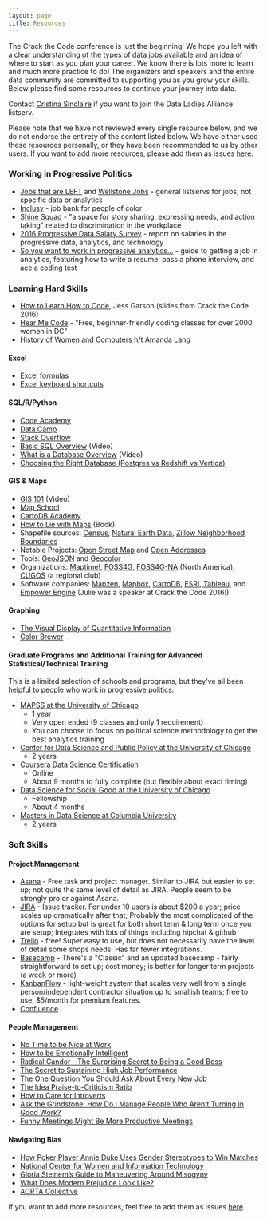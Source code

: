 ```yaml
---
layout: page
title: Resources 
---
```


The Crack the Code conference is just the beginning! We hope you left with a clear understanding of the types of data jobs available and an idea of where to start as you plan your career. We know there is lots more to learn and much more practice to do! The organizers and speakers and the entire data community are committed to supporting you as you grow your skills. Below please find some resources to continue your journey into data. 

Contact [Cristina Sinclaire](mailto:cristina.sinclaire@gmail.com) if you want to join the Data Ladies Alliance listserv.

Please note that we have not reviewed every single resource below, and we do not endorse the entirety of the content listed below. We have either used these resources personally, or they have been recommended to us by other users. If you want to add more resources, please add them as issues [here](https://github.com/anniejw6/crackthecodesite).

### Working in Progressive Politics

* [Jobs that are LEFT](https://groups.google.com/forum/#!forum/jobsthatareleft) and [Wellstone Jobs](https://groups.google.com/forum/#!forum/noi-jobs) - general listservs for jobs, not specific data or analytics
* [Inclusv](http://www.inclusv.com/) - job bank for people of color
* [Shine Squad](http://shinesquad.org/) - "a space for story sharing, expressing needs, and action taking" related to discrimination in the workplace
* [2016 Progressive Data Salary Survey](/public/salary_survey2016.pdf) - report on salaries in the progressive data, analytics, and technology
* [So you want to work in progressive analytics...](https://www.gitbook.com/read/book/anniejw6/jobs-proganalytics) - guide to getting a job in analytics, featuring how to write a resume, pass a phone interview, and ace a coding test

### Learning Hard Skills

* [How to Learn How to Code](https://github.com/JessicaGarson/Crack-the-Code-Talk), Jess Garson (slides from Crack the Code 2016)
* [Hear Me Code](http://hearmecode.com/) - "Free, beginner-friendly coding classes for over 2000 women in DC"
* [History of Women and Computers](https://www.certstaff.com/classes/history-women-computers.html) h/t Amanda Lang
 
#### Excel

* [Excel formulas](https://exceljet.net/formulas)
* [Excel keyboard shortcuts](https://exceljet.net/keyboard-shortcuts)

#### SQL/R/Python

* [Code Academy](https://www.codecademy.com/)
* [Data Camp](https://www.datacamp.com/courses)
* [Stack Overflow](http://stackoverflow.com/)
* [Basic SQL Overview](https://www.youtube.com/watch?v=pJCyTBkoIKA) (Video)
* [What is a Database Overview](https://www.youtube.com/watch?v=Ls_LzOZ7x0c) (Video)
* [Choosing the Right Database (Postgres vs Redshift vs Vertica)](http://db-engines.com/en/system/Amazon+Redshift%3BVertica%3Bpostgresql)

#### GIS & Maps

* [GIS 101](https://www.youtube.com/playlist?list=PLCuEIQl2BByhnFWu858xy5O0rfVAI94Hw) (Video)
* [Map School](http://www.mapschool.io)
* [CartoDB Academy](http://academy.cartodb.com)  
* [How to Lie with Maps](http://www.amazon.com/How-Lie-Maps-Mark-Monmonier/dp/0226534219) (Book)
* Shapefile sources: [Census](https://www.census.gov/geo/maps-data/data/tiger-line.html), [Natural Earth Data](http://www.naturalearthdata.com/), [Zillow Neighborhood Boundaries](http://www.zillow.com/howto/api/neighborhood-boundaries.htm)
* Notable Projects: [Open Street Map](http://www.openstreetmap.org) and [Open Addresses](http://www.openaddresses.io)
* Tools: [GeoJSON](http://www.geojson.io) and [Geocolor](http://www.geocolor.io)
* Organizations: [Maptime!](http://maptime.io/chapters/), [FOSS4G](http://foss4g.org/), [FOSS4G-NA](https://2016.foss4g-na.org/) (North America), [CUGOS](http://cugos.org/) (a regional club)
* Software companies: [Mapzen](https://mapzen.com/), [Mapbox](https://www.mapbox.com/), [CartoDB](https://cartodb.com/), [ESRI](http://www.esri.com/),[ Tableau](http://kb.tableau.com/articles/knowledgebase/mapping-basics), and [Empower Engine](http://www.empowerengine.com/) (Julie was a speaker at Crack the Code 2016!)

#### Graphing

* [The Visual Display of Quantitative Information](http://www.edwardtufte.com/tufte/books_vdqi)
* [Color Brewer](http://www.colorbrewer2.org)

#### Graduate Programs and Additional Training for Advanced Statistical/Technical Training

This is a limited selection of schools and programs, but they’ve all been helpful to people who work in progressive politics.

* [MAPSS at the University of Chicago](https://mapss.uchicago.edu/)
    * 1 year
    * Very open ended (9 classes and only 1 requirement) 
    * You can choose to focus on political science methodology to get the best analytics training
* [Center for Data Science and Public Policy at the University of Chicago](https://capp.sites.uchicago.edu/)
    * 2 years 
* [Coursera Data Science Certification ](https://www.coursera.org/specializations/jhu-data-science)
    * Online 
    * About 9 months to fully complete (but flexible about exact timing) 
* [Data Science for Social Good at the University of Chicago](http://dssg.uchicago.edu/) 
    * Fellowship 
    * About 4 months
* [Masters in Data Science at Columbia University ](http://datascience.columbia.edu/master-of-science-in-data-science)
    * 2 years 

### Soft Skills

#### Project Management

* [Asana](https://asana.com/) - Free task and project manager. Similar to JIRA but easier to set up; not quite the same level of detail as JIRA. People seem to be strongly pro or against Asana.
* [JIRA](https://www.atlassian.com/software/jira) - Issue tracker. For under 10 users is about $200 a year; price scales up dramatically after that; Probably the most complicated of the options for setup but is great for both short term & long term once you are setup; Integrates with lots of things including hipchat & github
* [Trello](https://trello.com/) - free! Super easy to use, but does not necessarily have the level of detail some shops needs. Has far fewer integrations.
* [Basecamp](https://basecamp.com/) - There's a "Classic" and an updated basecamp - fairly straightforward to set up; cost money; is better for longer term projects (a week or more)
* [KanbanFlow](https://kanbanflow.com) - light-weight system that scales very well from a single person/independent contractor situation up to smallish teams; free to use, $5/month for premium features.
* [Confluence](https://www.atlassian.com/software/confluence)  

#### People Management

* [No Time to be Nice at Work](http://www.nytimes.com/2015/06/21/opinion/sunday/is-your-boss-mean.html?_r=1)
* [How to be Emotionally Intelligent](http://www.nytimes.com/2015/04/12/education/edlife/how-to-be-emotionally-intelligent.html)
* [Radical Candor - The Surprising Secret to Being a Good Boss](http://firstround.com/review/radical-candor-the-surprising-secret-to-being-a-good-boss/)
* [The Secret to Sustaining High Job Performance](http://www.nytimes.com/2015/11/14/business/dealbook/the-secret-to-sustaining-high-job-performance.html?_r=0)
* [The One Question You Should Ask About Every New Job](http://www.nytimes.com/2015/12/20/opinion/sunday/the-one-question-you-should-ask-about-every-new-job.html)
* [The Idea Praise-to-Criticism Ratio](https://hbr.org/2013/03/the-ideal-praise-to-criticism.html)
* [How to Care for Introverts](http://kottke.org/14/12/how-to-care-for-introverts)
* [Ask the Grindstone: How Do I Manage People Who Aren’t Turning in Good Work?](https://thebillfold.com/ask-the-grindstone-how-do-i-manage-people-who-aren-t-turning-in-good-work-ae70db21cf11#.gakktestj)
* [Funny Meetings Might Be More Productive Meetings](http://nymag.com/scienceofus/2015/02/funny-meetings-might-be-more-productive-meetings.html)

#### Navigating Bias

* [How Poker Player Annie Duke Uses Gender Stereotypes to Win Matches](http://www.npr.org/2015/09/28/444236895/how-poker-player-annie-duke-used-gender-stereotypes-to-win-matches)
* [National Center for Women and Information Technology](https://www.ncwit.org/)
* [Gloria Steinem’s Guide to Maneuvering Around Misogyny](https://www.evernote.com/shard/s24/sh/4538d6c2-7f37-4451-830d-b3e08bf2daf8/68bcc0ef02c561a8)
* [What Does Modern Prejudice Look Like?](http://www.npr.org/blogs/codeswitch/2013/04/16/177455764/What-Does-Modern-Prejudice-Look-Like?live=1)
* [AORTA Collective](http://aorta.coop/)


If you want to add more resources, feel free to add them as issues [here](https://github.com/anniejw6/crackthecodesite).
